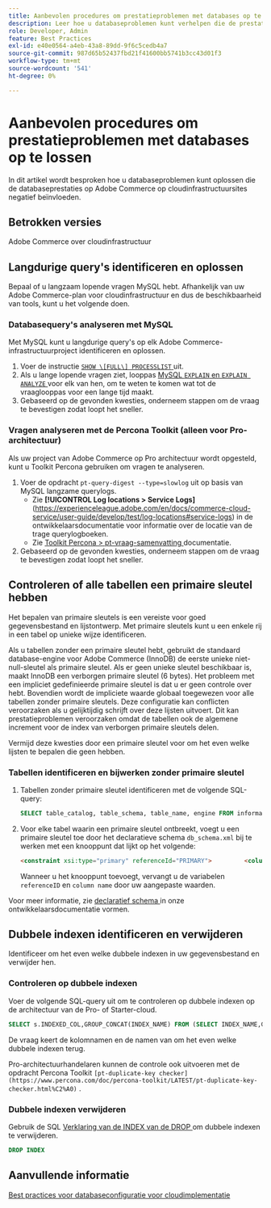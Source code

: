 ```yaml
---
title: Aanbevolen procedures om prestatieproblemen met databases op te lossen
description: Leer hoe u databaseproblemen kunt verhelpen die de prestaties vertragen op Adobe Commerce-sites die worden geïmplementeerd op een cloudinfrastructuur.
role: Developer, Admin
feature: Best Practices
exl-id: e40e0564-a4eb-43a8-89dd-9f6c5cedb4a7
source-git-commit: 987d65b52437fbd21f41600bb5741b3cc43d01f3
workflow-type: tm+mt
source-wordcount: '541'
ht-degree: 0%

---
```


<!--Consider moving this topic to the Maintenance section-->

# Aanbevolen procedures om prestatieproblemen met databases op te lossen

In dit artikel wordt besproken hoe u databaseproblemen kunt oplossen die de databaseprestaties op Adobe Commerce op cloudinfrastructuursites negatief beïnvloeden.

## Betrokken versies

Adobe Commerce over cloudinfrastructuur

## Langdurige query&#39;s identificeren en oplossen

Bepaal of u langzaam lopende vragen MySQL hebt. Afhankelijk van uw Adobe Commerce-plan voor cloudinfrastructuur en dus de beschikbaarheid van tools, kunt u het volgende doen.

### Databasequery&#39;s analyseren met MySQL

Met MySQL kunt u langdurige query&#39;s op elk Adobe Commerce-infrastructuurproject identificeren en oplossen.

1. Voer de instructie [`SHOW \[FULL\] PROCESSLIST` ](https://dev.mysql.com/doc/refman/8.0/en/show-processlist.html) uit.
1. Als u lange lopende vragen ziet, looppas [ MySQL `EXPLAIN` en `EXPLAIN ANALYZE` ](https://mysqlserverteam.com/mysql-explain-analyze/) voor elk van hen, om te weten te komen wat tot de vraaglooppas voor een lange tijd maakt.
1. Gebaseerd op de gevonden kwesties, onderneem stappen om de vraag te bevestigen zodat loopt het sneller.

### Vragen analyseren met de Percona Toolkit (alleen voor Pro-architectuur)

Als uw project van Adobe Commerce op Pro architectuur wordt opgesteld, kunt u Toolkit Percona gebruiken om vragen te analyseren.

1. Voer de opdracht `pt-query-digest --type=slowlog` uit op basis van MySQL langzame querylogs.
   * Zie **[!UICONTROL Log locations > Service Logs]** (https://experienceleague.adobe.com/en/docs/commerce-cloud-service/user-guide/develop/test/log-locations#service-logs) in de ontwikkelaarsdocumentatie voor informatie over de locatie van de trage querylogboeken.
   * Zie [ Toolkit Percona > pt-vraag-samenvatting ](https://www.percona.com/doc/percona-toolkit/LATEST/pt-query-digest.html#pt-query-digest) documentatie.
1. Gebaseerd op de gevonden kwesties, onderneem stappen om de vraag te bevestigen zodat loopt het sneller.

## Controleren of alle tabellen een primaire sleutel hebben

Het bepalen van primaire sleutels is een vereiste voor goed gegevensbestand en lijstontwerp. Met primaire sleutels kunt u een enkele rij in een tabel op unieke wijze identificeren.

Als u tabellen zonder een primaire sleutel hebt, gebruikt de standaard database-engine voor Adobe Commerce (InnoDB) de eerste unieke niet-null-sleutel als primaire sleutel. Als er geen unieke sleutel beschikbaar is, maakt InnoDB een verborgen primaire sleutel (6 bytes). Het probleem met een impliciet gedefinieerde primaire sleutel is dat u er geen controle over hebt. Bovendien wordt de impliciete waarde globaal toegewezen voor alle tabellen zonder primaire sleutels. Deze configuratie kan conflicten veroorzaken als u gelijktijdig schrijft over deze lijsten uitvoert. Dit kan prestatieproblemen veroorzaken omdat de tabellen ook de algemene increment voor de index van verborgen primaire sleutels delen.

Vermijd deze kwesties door een primaire sleutel voor om het even welke lijsten te bepalen die geen hebben.

### Tabellen identificeren en bijwerken zonder primaire sleutel

1. Tabellen zonder primaire sleutel identificeren met de volgende SQL-query:

   ```sql
   SELECT table_catalog, table_schema, table_name, engine FROM information_schema.tables        WHERE (table_catalog, table_schema, table_name) NOT IN (SELECT table_catalog, table_schema, table_name FROM information_schema.table_constraints  WHERE constraint_type = 'PRIMARY KEY') AND table_schema NOT IN ('information_schema', 'pg_catalog');    
   ```

1. Voor elke tabel waarin een primaire sleutel ontbreekt, voegt u een primaire sleutel toe door het declaratieve schema `db_schema.xml` bij te werken met een knooppunt dat lijkt op het volgende:

   ```html
   <constraint xsi:type="primary" referenceId="PRIMARY">         <column name="id_column"/>     </constraint>    
   ```

   Wanneer u het knooppunt toevoegt, vervangt u de variabelen `referenceID` en `column name` door uw aangepaste waarden.

Voor meer informatie, zie [ declaratief schema ](https://developer.adobe.com/commerce/php/development/components/declarative-schema/configuration/) in onze ontwikkelaarsdocumentatie vormen.

## Dubbele indexen identificeren en verwijderen

Identificeer om het even welke dubbele indexen in uw gegevensbestand en verwijder hen.

### Controleren op dubbele indexen

Voer de volgende SQL-query uit om te controleren op dubbele indexen op de architectuur van de Pro- of Starter-cloud.

```sql
SELECT s.INDEXED_COL,GROUP_CONCAT(INDEX_NAME) FROM (SELECT INDEX_NAME,GROUP_CONCAT(CONCAT(TABLE_NAME,'.',COLUMN_NAME) ORDER BY CONCAT(SEQ_IN_INDEX,COLUMN_NAME)) 'INDEXED_COL' FROM INFORMATION_SCHEMA.STATISTICS WHERE TABLE_SCHEMA = 'db?' GROUP BY INDEX_NAME)as s GROUP BY INDEXED_COL HAVING COUNT(1)>1
```

De vraag keert de kolomnamen en de namen van om het even welke dubbele indexen terug.

Pro-architectuurhandelaren kunnen de controle ook uitvoeren met de opdracht Percona Toolkit `[pt-duplicate-key checker](https://www.percona.com/doc/percona-toolkit/LATEST/pt-duplicate-key-checker.html%C2%A0)` .

### Dubbele indexen verwijderen

Gebruik de SQL [ Verklaring van de INDEX van de DROP ](https://dev.mysql.com/doc/refman/8.0/en/drop-index.html) om dubbele indexen te verwijderen.

```SQL
DROP INDEX
```

## Aanvullende informatie

[Best practices voor databaseconfiguratie voor cloudimplementatie](../planning/database-on-cloud.md)
